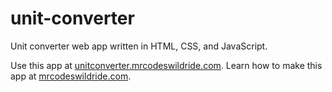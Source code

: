 # unit-converter

Unit converter web app written in HTML, CSS, and JavaScript.

Use this app at [unitconverter.mrcodeswildride.com](https://unitconverter.mrcodeswildride.com/).
Learn how to make this app at [mrcodeswildride.com](https://www.mrcodeswildride.com/).